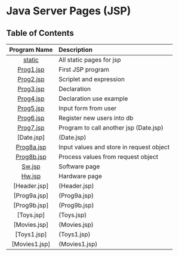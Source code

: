 # Java Server Pages (JSP)

## Table of Contents

| Program Name                     | Description                          |
| :-----------------------------:  | :--------------------------------    |
|[static](static/)|All static pages for jsp|
|[Prog1.jsp](Prog1.jsp)  |First JSP program|
|[Prog2.jsp](Prog2.jsp)  |Scriplet and expression|
|[Prog3.jsp](Prog3.jsp)  |Declaration|
|[Prog4.jsp](Prog4.jsp)  |Declaration use example|
|[Prog5.jsp](Prog5.jsp)  |Input form from user|
|[Prog6.jsp](Prog6.jsp)  |Register new users into db|
|[Prog7.jsp](Prog7.jsp)  |Program to call another jsp (Date.jsp)|
|[Date.jsp]|(Date.jsp)|Date.jsp to display current date|
|[Prog8a.jsp](Prog8a.jsp)  |Input values and store in request object|
|[Prog8b.jsp](Prog8b.jsp)  |Process values from request object|
|[Sw.jsp](Sw.jsp)  |Software page|
|[Hw.jsp](Hw.jsp)  |Hardware page|
|[Header.jsp]|(Header.jsp)|JSP inlclude for both Sw.jsp and Hw.jsp|
|[Prog9a.jsp]|(Prog9a.jsp)|JSP action tag part 1|
|[Prog9b.jsp]|(Prog9b.jsp)|JSP action tag part 2|
|[Toys.jsp]|(Toys.jsp)|JSP action tag shopping cart|
|[Movies.jsp]|(Movies.jsp)|JSP action tag shopping cart|	
|[Toys1.jsp]|(Toys1.jsp)|JSP action tag shopping cart(Improved design)|
|[Movies1.jsp]|(Movies1.jsp)|JSP action tag shopping cart(Improved desgin)|	


